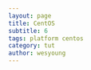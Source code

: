 ```yaml
---
layout: page
title: CentOS
subtitle: 6
tags: platform centos
category: tut
author: wesyoung
---
```

